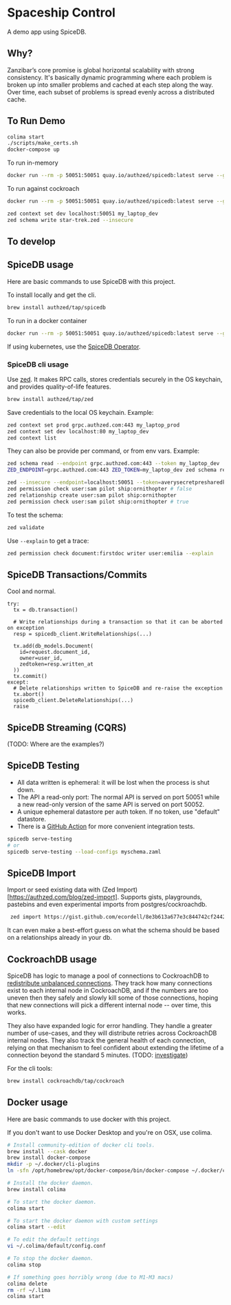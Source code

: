 # Spaceship Control

A demo app using SpiceDB.

## Why?

Zanzibar’s core promise is global horizontal scalability with strong consistency. It's basically dynamic programming where each problem is broken up into smaller problems and cached at each step along the way. Over time, each subset of problems is spread evenly across a distributed cache.

## To Run Demo

```bash
colima start
./scripts/make_certs.sh
docker-compose up
```

To run in-memory

```zsh
docker run --rm -p 50051:50051 quay.io/authzed/spicedb:latest serve --grpc-preshared-key "my_laptop_dev"
```

To run against cockroach

```zsh
docker run --rm -p 50051:50051 quay.io/authzed/spicedb:latest serve --grpc-preshared-key "my_laptop_dev" --datastore-engine=cockroachdb --datastore-conn-uri="postgres://root:secret@localhost:8080/spicedb?sslmode=disable"
```

```zsh
zed context set dev localhost:50051 my_laptop_dev
zed schema write star-trek.zed --insecure
```

## To develop

## SpiceDB usage

Here are basic commands to use SpiceDB with this project.

To install locally and get the cli.

```zsh
brew install authzed/tap/spicedb
```

To run in a docker container

```zsh
docker run --rm -p 50051:50051 quay.io/authzed/spicedb:latest serve --grpc-preshared-key "my_laptop_dev"
```

If using kubernetes, use the [SpiceDB Operator](https://github.com/authzed/spicedb-operator).

### SpiceDB cli usage

Use [zed](https://github.com/authzed/zed). It makes RPC calls, stores credentials securely in the OS keychain, and provides quality-of-life features.

```zsh
brew install authzed/tap/zed
```

Save credentials to the local OS keychain. Example:

```zsh
zed context set prod grpc.authzed.com:443 my_laptop_prod
zed context set dev localhost:80 my_laptop_dev
zed context list
```

They can also be provide per command, or from env vars. Example:

```zsh
zed schema read --endpoint grpc.authzed.com:443 --token my_laptop_dev
ZED_ENDPOINT=grpc.authzed.com:443 ZED_TOKEN=my_laptop_dev zed schema read
```

```zsh
zed --insecure --endpoint=localhost:50051 --token=averysecretpresharedkey schema read
zed permission check user:sam pilot ship:ornithopter # false
zed relationship create user:sam pilot ship:ornithopter
zed permission check user:sam pilot ship:ornithopter # true
```

To test the schema:

```zsh
zed validate
```

Use `--explain` to get a trace:

```zsh
zed permission check document:firstdoc writer user:emilia --explain
```

## SpiceDB Transactions/Commits

Cool and normal.

```
try:
  tx = db.transaction()

  # Write relationships during a transaction so that it can be aborted on exception
  resp = spicedb_client.WriteRelationships(...)

  tx.add(db_models.Document(
    id=request.document_id,
    owner=user_id,
    zedtoken=resp.written_at
  ))
  tx.commit()
except:
  # Delete relationships written to SpiceDB and re-raise the exception
  tx.abort()
  spicedb_client.DeleteRelationships(...)
  raise
```

## SpiceDB Streaming (CQRS)

(TODO: Where are the examples?)

## SpiceDB Testing

- All data written is ephemeral: it will be lost when the process is shut down.
- The API a read-only port: The normal API is served on port 50051 while a new read-only version of the same API is served on port 50052.
- A unique ephemeral datastore per auth token. If no token, use "default" datastore.
- There is a [GitHub Action](https://github.com/authzed/action-spicedb) for more convenient integration tests.

```zsh
spicedb serve-testing
# or
spicedb serve-testing --load-configs myschema.zaml
```

## SpiceDB Import

Import or seed existing data with (Zed Import)[https://authzed.com/blog/zed-import]. Supports gists, playgrounds, pastebins and even experimental imports from postgres/cockroachdb.

```zsh
 zed import https://gist.github.com/ecordell/8e3b613a677e3c844742cf24421c08b6
```

It can even make a best-effort guess on what the schema should be based on a relationships already in your db.

## CockroachDB usage

SpiceDB has logic to manage a pool of connections to CockroachDB to [redistribute unbalanced connections](https://authzed.com/blog/maximizing-cockroachdb-performance). They track how many connections exist to each internal node in CockroachDB, and if the numbers are too uneven then they safely and slowly kill some of those connections, hoping that new connections will pick a different internal node -- over time, this works.

They also have expanded logic for error handling. They handle a greater number of use-cases, and they will distribute retries across CockroachDB internal nodes. They also track the general health of each connection, relying on that mechanism to feel confident about extending the lifetime of a connection beyond the standard 5 minutes. (TODO: [investigate](https://github.com/authzed/crdbpool))

For the cli tools:

```zsh
brew install cockroachdb/tap/cockroach
```

## Docker usage

Here are basic commands to use docker with this project.

If you don't want to use Docker Desktop and you're on OSX, use colima.

```zsh
# Install community-edition of docker cli tools.
brew install --cask docker
brew install docker-compose
mkdir -p ~/.docker/cli-plugins
ln -sfn /opt/homebrew/opt/docker-compose/bin/docker-compose ~/.docker/cli-plugins/docker-compose

# Install the docker daemon.
brew install colima

# To start the docker daemon.
colima start

# To start the docker daemon with custom settings
colima start --edit

# To edit the default settings
vi ~/.colima/default/config.conf

# To stop the docker daemon.
colima stop

# If something goes horribly wrong (due to M1-M3 macs)
colima delete
rm -rf ~/.lima
colima start
```
